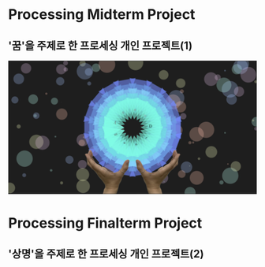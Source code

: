 # Processing Midterm Project

## '꿈'을 주제로 한 프로세싱 개인 프로젝트(1) 

![이미지](./result.png)

# Processing Finalterm Project

## '상명'을 주제로 한 프로세싱 개인 프로젝트(2)
